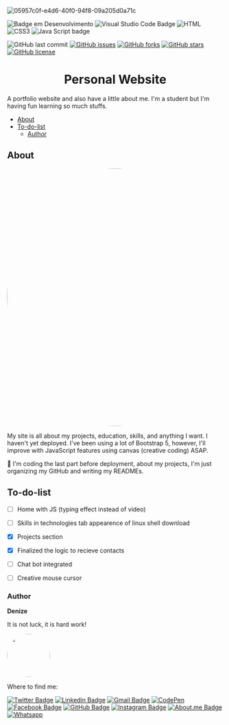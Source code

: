 ![05957c0f-e4d6-40f0-94f8-09a205d0a71c](https://github.com/DeBaFig/me/assets/46844031/26d7749e-17ba-4dd9-9364-61a5ef8f54ec)


![Badge em Desenvolvimento](http://img.shields.io/static/v1?label=STATUS&message=EM%20DESENVOLVIMENTO&color=GREEN&style=for-the-badge)  ![Visual Studio Code Badge](https://img.shields.io/badge/Visual_Studio_Code-0078D4?style=for-the-badge&logo=visual%20studio%20code&logoColor=white)   ![HTML](https://img.shields.io/badge/HTML5-E34F26?style=for-the-badge&logo=html5&logoColor=white)  ![CSS3](https://img.shields.io/badge/CSS3-1572B6?style=for-the-badge&logo=css3&logoColor=white) ![Java Script badge](https://img.shields.io/badge/JavaScript-323330?style=for-the-badge&logo=javascript&logoColor=F7DF1E)  

![GitHub last commit](https://img.shields.io/github/last-commit/DeBaFig/me)  [![GitHub issues](https://img.shields.io/github/issues/DeBaFig/me)](https://github.com/DeBaFig/me/issues) [![GitHub forks](https://img.shields.io/github/forks/DeBaFig/me)](https://github.com/DeBaFig/me/network) [![GitHub stars](https://img.shields.io/github/stars/DeBaFig/me)](https://github.com/DeBaFig/me/stargazers) [![GitHub license](https://img.shields.io/github/license/DeBaFig/me)](https://github.com/DeBaFig/me/blob/main/LICENSE) 

<h1 align="center">Personal Website</h1>

A portfolio website and also have a little about me. I'm a student but I'm having fun learning so much stuffs.

<!--ts-->
- [About](#about)
- [To-do-list](#to-do-list)
  - [Author](#author)
      
<!--te-->


## About
<p align="center">
<img style="border-radius: 50%;" src="https://user-images.githubusercontent.com/46844031/163629716-22afe289-eb02-4014-b212-1679de5cc4c6.jpg" width="600px;" alt=""/>
</p>

My site is all about my projects, education, skills, and anything I want. I haven't yet deployed. I've been using a lot of Bootstrap 5, however, I'll improve with JavaScript features using canvas (creative coding) ASAP.

:construction: I'm coding the last part before deployment, about my projects, I'm just organizing my GitHub and writing my READMEs.

## To-do-list

- [ ] Home with JS (typing effect instead of video)
- [ ] Skills in technologies tab appearence of linux shell download
- [x] Projects section
- [X] Finalized the logic to recieve contacts
- [ ] Chat bot integrated
- [ ] Creative mouse cursor


### Author

**Denize**

It is not luck, it is hard work!

<img style="border-radius: 50%;" src="https://user-images.githubusercontent.com/46844031/163518939-915f6e15-200a-4e9c-9f54-9bee6beec89b.jpg" width="100px;" alt=""/>

Where to find me:

[![Twitter Badge](https://img.shields.io/badge/Twitter-1DA1F2?style=for-the-badge&logo=twitter&logoColor=white)](https://twitter.com/Dbassi91)   [![Linkedin Badge](https://img.shields.io/badge/LinkedIn-0077B5?style=for-the-badge&logo=linkedin&logoColor=white)](https://www.linkedin.com/in/dbfigueiredo/)   [![Gmail Badge](	https://img.shields.io/badge/Gmail-D14836?style=for-the-badge&logo=gmail&logoColor=white)](mailto:denize.f.bassi@gmail.com)   [![CodePen](https://img.shields.io/badge/Codepen-000000?style=for-the-badge&logo=codepen&logoColor=white)](https://codepen.io/debafig)   
[![Facebook Badge](https://img.shields.io/badge/Facebook-1877F2?style=for-the-badge&logo=facebook&logoColor=white)](https://www.facebook.com/d.bassi91/)   [![GitHub Badge](https://img.shields.io/badge/GitHub-100000?style=for-the-badge&logo=github&logoColor=white)](https://github.com/DeBaFig)   [![Instagram Badge](https://img.shields.io/badge/Instagram-E4405F?style=for-the-badge&logo=instagram&logoColor=white)](https://www.instagram.com/bassidenize/)   [![About.me Badge](https://img.shields.io/badge/website-000000?style=for-the-badge&logo=About.me&logoColor=white)](https://debafig.github.io/me/)   [![Whatsapp](https://img.shields.io/badge/WhatsApp-25D366?style=for-the-badge&logo=whatsapp&logoColor=white)](https://whatsa.me/5547988184372)
